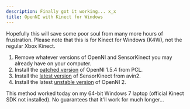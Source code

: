```yaml
---
description: Finally got it working... x_x
title: OpenNI with Kinect for Windows
---
```


Hopefully this will save some poor soul from many more hours of frustration. Please note that this is for Kinect for Windows (K4W), not the regular Xbox Kinect.

1. Remove whatever versions of OpenNI and SensorKinect you may already have on your computer.
1. Install the [patched version](http://pointclouds.org/downloads/windows.html) of OpenNI 1.5.4 from PCL.
1. Install the [latest version](https://github.com/avin2/SensorKinect/tree/unstable/Bin) of SensorKinect from avin2.
1. Install the latest [unstable version](http://www.openni.org/openni-sdk/) of OpenNI 2.

This method worked today on my 64-bit Windows 7 laptop (official Kinect SDK not installed). No guarantees that it'll work for much longer...
